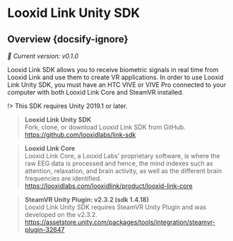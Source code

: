 # Looxid Link Unity SDK
## Overview {docsify-ignore}

*:rocket: Current version: v0.1.0*

Looxid Link SDK allows you to receive biometric signals in real time from Looxid Link and use them to create VR applications.
In order to use Looxid Link Unity SDK, you must have an HTC VIVE or VIVE Pro connected to your computer with both Looxid Link Core and SteamVR installed.

!> This SDK requires Unity 2019.1 or later.

> **Looxid Link Unity SDK**<br>
> Fork, clone, or download Looxid Link SDK from GitHub.<br>
> https://github.com/looxidlabs/link-sdk

> **Looxid Link Core**<br>
> Looxid Link Core, a Looxid Labs’ proprietary software, is where the raw EEG data is processed and hence, the mind indexes such as attention, relaxation, and brain activity, as well as the different brain frequencies are identified.<br>
> https://looxidlabs.com/looxidlink/product/looxid-link-core

> **SteamVR Unity Plugin: v2.3.2 (sdk 1.4.18)**<br>
> Looxid Link Unity SDK requires SteamVR Unity Plugin and was developed on the v2.3.2.<br>
> https://assetstore.unity.com/packages/tools/integration/steamvr-plugin-32647
